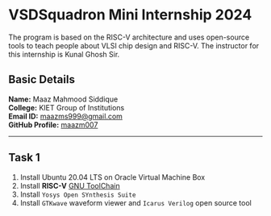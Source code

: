 #  VSDSquadron Mini Internship 2024

The program is based on the RISC-V architecture and uses open-source tools to teach people about VLSI chip design and RISC-V. The instructor for this internship is Kunal Ghosh Sir.

##  Basic Details

**Name:** Maaz Mahmood Siddique  
**College:** KIET Group of Institutions  
**Email ID:** maazms999@gmail.com  
**GitHub Profile:** [maazm007](https://github.com/maazm007?tab=repositories)

----------------------------------------------------------------------------------------------------------------

##  Task 1
1. Install Ubuntu 20.04 LTS on Oracle Virtual Machine Box
2. Install **RISC-V** [GNU ToolChain](https://github.com/riscv-collab/riscv-gnu-toolchain)
3. Install ```Yosys Open SYnthesis Suite``` 
4. Install ```GTKwave``` waveform viewer and ```Icarus Verilog``` open source tool
